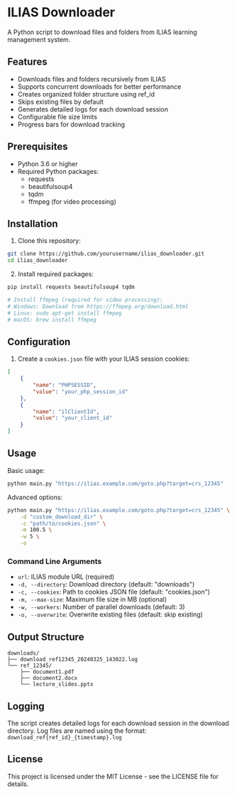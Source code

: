 # ILIAS Downloader

A Python script to download files and folders from ILIAS learning management system.

## Features

- Downloads files and folders recursively from ILIAS
- Supports concurrent downloads for better performance
- Creates organized folder structure using ref_id
- Skips existing files by default
- Generates detailed logs for each download session
- Configurable file size limits
- Progress bars for download tracking

## Prerequisites

- Python 3.6 or higher
- Required Python packages:
  - requests
  - beautifulsoup4
  - tqdm
  - ffmpeg (for video processing)

## Installation

1. Clone this repository:
```bash
git clone https://github.com/yourusername/ilias_downloader.git
cd ilias_downloader
```

2. Install required packages:
```bash
pip install requests beautifulsoup4 tqdm

# Install ffmpeg (required for video processing):
# Windows: Download from https://ffmpeg.org/download.html
# Linux: sudo apt-get install ffmpeg
# macOS: brew install ffmpeg
```

## Configuration

1. Create a `cookies.json` file with your ILIAS session cookies:
```json
[
    {
        "name": "PHPSESSID",
        "value": "your_php_session_id"
    },
    {
        "name": "ilClientId",
        "value": "your_client_id"
    }
]
```

## Usage

Basic usage:
```bash
python main.py "https://ilias.example.com/goto.php?target=crs_12345"
```

Advanced options:
```bash
python main.py "https://ilias.example.com/goto.php?target=crs_12345" \
    -d "custom_download_dir" \
    -c "path/to/cookies.json" \
    -m 100.5 \
    -w 5 \
    -o
```

### Command Line Arguments

- `url`: ILIAS module URL (required)
- `-d, --directory`: Download directory (default: "downloads")
- `-c, --cookies`: Path to cookies JSON file (default: "cookies.json")
- `-m, --max-size`: Maximum file size in MB (optional)
- `-w, --workers`: Number of parallel downloads (default: 3)
- `-o, --overwrite`: Overwrite existing files (default: skip existing)

## Output Structure

```
downloads/
├── download_ref12345_20240325_143022.log
└── ref_12345/
    ├── document1.pdf
    ├── document2.docx
    └── lecture_slides.pptx
```

## Logging

The script creates detailed logs for each download session in the download directory. Log files are named using the format: `download_ref{ref_id}_{timestamp}.log`

## License

This project is licensed under the MIT License - see the LICENSE file for details.
